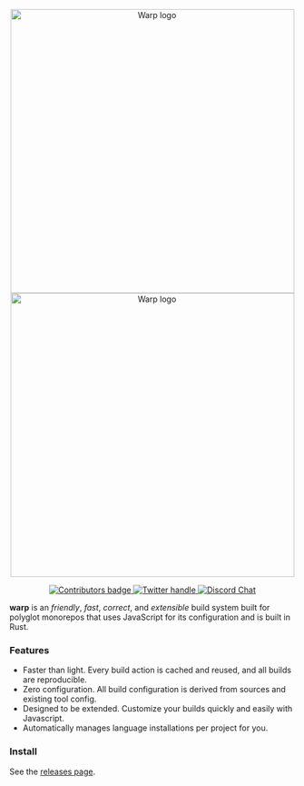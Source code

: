 <p align="center">
  <a href="https://warp.build#gh-light-mode-only">
    <img src="https://docs.warp.build/img/warp_logo.svg" width="500px" alt="Warp logo"/>
  </a>
  <a href="https://warp.build#gh-dark-mode-only">
    <img src="https://docs.warp.build/img/warp_logo_dark.svg" width="500px" alt="Warp logo"/>
  </a>
</p>

<p align="center">
    <a href="https://docs.warp.build/references/contributing">
        <img src="https://img.shields.io/github/contributors-anon/warp-build/warp" alt="Contributors badge" />
    </a>
    <a href="https://twitter.com/intent/follow?screen_name=warpbuild" rel="nofollow">
        <img src="https://img.shields.io/twitter/follow/warpbuild.svg?style=social&label=Follow" alt="Twitter handle" style="max-width: 100%;">
    </a>
    <a href="https://warp.build/discord" rel="nofollow">
        <img src="https://img.shields.io/discord/971146972507549696?logo=discord&style=social" alt="Discord Chat" style="max-width: 100%;">
    </a>
</p>

**warp** is an _friendly_, _fast_, _correct_, and _extensible_ build system
built for polyglot monorepos that uses JavaScript for its configuration and is
built in Rust.

### Features

- Faster than light. Every build action is cached and reused, and all builds are reproducible.
- Zero configuration. All build configuration is derived from sources and existing tool config.
- Designed to be extended. Customize your builds quickly and easily with Javascript.
- Automatically manages language installations per project for you.

### Install

See the [releases page](https://github.com/warp_build/warp/releases).
